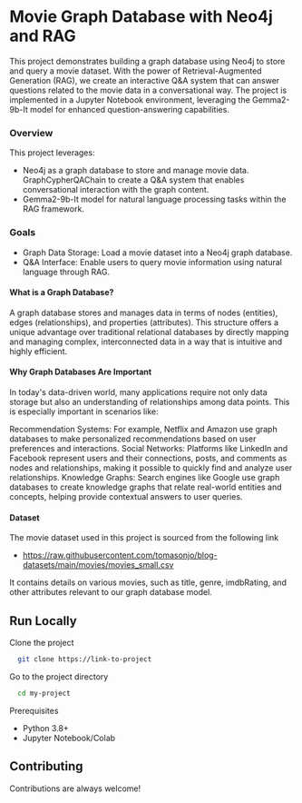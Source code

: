 
# Movie Graph Database with Neo4j and RAG

This project demonstrates building a graph database using Neo4j to store and query a movie dataset. With the power of Retrieval-Augmented Generation (RAG), we create an interactive Q&A system that can answer questions related to the movie data in a conversational way. The project is implemented in a Jupyter Notebook environment, leveraging the Gemma2-9b-It model for enhanced question-answering capabilities.


### Overview
This project leverages:

- Neo4j as a graph database to store and manage movie data.
GraphCypherQAChain to create a Q&A system that enables conversational interaction with the graph content.
- Gemma2-9b-It model for natural language processing tasks within the RAG framework.

### Goals
- Graph Data Storage: Load a movie dataset into a Neo4j graph database.
- Q&A Interface: Enable users to query movie information using natural language through RAG.

#### What is a Graph Database?
A graph database stores and manages data in terms of nodes (entities), edges (relationships), and properties (attributes). This structure offers a unique advantage over traditional relational databases by directly mapping and managing complex, interconnected data in a way that is intuitive and highly efficient.

#### Why Graph Databases Are Important
In today's data-driven world, many applications require not only data storage but also an understanding of relationships among data points. This is especially important in scenarios like:

Recommendation Systems: For example, Netflix and Amazon use graph databases to make personalized recommendations based on user preferences and interactions.
Social Networks: Platforms like LinkedIn and Facebook represent users and their connections, posts, and comments as nodes and relationships, making it possible to quickly find and analyze user relationships.
Knowledge Graphs: Search engines like Google use graph databases to create knowledge graphs that relate real-world entities and concepts, helping provide contextual answers to user queries.

#### Dataset
The movie dataset used in this project is sourced from the following link
- https://raw.githubusercontent.com/tomasonjo/blog-datasets/main/movies/movies_small.csv

It contains details on various movies, such as title, genre, imdbRating, and other attributes relevant to our graph database model.



## Run Locally

Clone the project

```bash
  git clone https://link-to-project
```

Go to the project directory

```bash
  cd my-project
```

Prerequisites
- Python 3.8+
- Jupyter Notebook/Colab



## Contributing

Contributions are always welcome!


